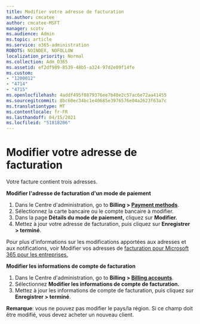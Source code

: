 ```yaml
---
title: Modifier votre adresse de facturation
ms.author: cmcatee
author: cmcatee-MSFT
manager: scotv
ms.audience: Admin
ms.topic: article
ms.service: o365-administration
ROBOTS: NOINDEX, NOFOLLOW
localization_priority: Normal
ms.collection: Adm_O365
ms.assetid: ef2df989-8539-48b5-a324-97d2e09f14fe
ms.custom:
- "1200012"
- "4714"
- "4715"
ms.openlocfilehash: 4addf495f0879376ee7b40e2c57ac6e72aa41455
ms.sourcegitcommit: 8bc60ec34bc1e40685e3976576e04a2623f63a7c
ms.translationtype: MT
ms.contentlocale: fr-FR
ms.lasthandoff: 04/15/2021
ms.locfileid: "51818206"
---
```

# <a name="change-your-billing-address"></a>Modifier votre adresse de facturation

Votre facture contient trois adresses.

**Modifier l'adresse de facturation d'un mode de paiement**

1. Dans le Centre d'administration, go to **Billing > [Payment methods](https://go.microsoft.com/fwlink/p/?linkid=2018806)**.
2. Sélectionnez la carte bancaire ou le compte bancaire à modifier.
3. Dans la page **Détails du mode de paiement,** cliquez sur **Modifier.**
4. Mettez à jour votre adresse de facturation, puis cliquez sur **Enregistrer > terminé**.

Pour plus d'informations sur les modifications apportées aux adresses et aux notifications, voir Modifier vos adresses de [facturation pour Microsoft 365 pour les entreprises.](https://docs.microsoft.com/microsoft-365/commerce/billing-and-payments/change-your-billing-addresses?view=o365-worldwide)

**Modifier les informations de compte de facturation**

1. Dans le Centre d'administration, go to **Billing > [Billing accounts](https://admin.microsoft.com/Adminportal/Home?source=applauncher#/BillingAccounts/billing-accounts)**.
2. Sélectionnez **Modifier les informations de compte de facturation.**
3. Mettez à jour les informations de compte de facturation, puis cliquez sur **Enregistrer > terminé**.

**Remarque**: vous ne pouvez pas modifier le pays/la région. Si ce champ doit être modifié, vous devez acheter un nouveau client.
